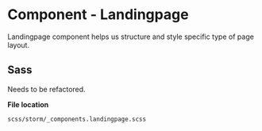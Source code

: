 #  Component - Landingpage 

Landingpage component helps us structure and style specific type of page layout.

## Sass

Needs to be refactored.

**File location**

``` 
scss/storm/_components.landingpage.scss
```
